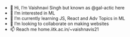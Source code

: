 - 👋 Hi, I’m Vaishnavi Singh but known as @gal-actic here 
- 👀 I’m interested in ML
- 🌱 I’m currently learning JS, React and Adv Topics in ML
- 💞️ I’m looking to collaborate on making websites
- 📫 Reach me home.iitk.ac.in/~vaishnavis21


<!---
gal-actic/gal-actic is a ✨ special ✨ repository because its `README.md` (this file) appears on your GitHub profile.
You can click the Preview link to take a look at your changes.
--->
